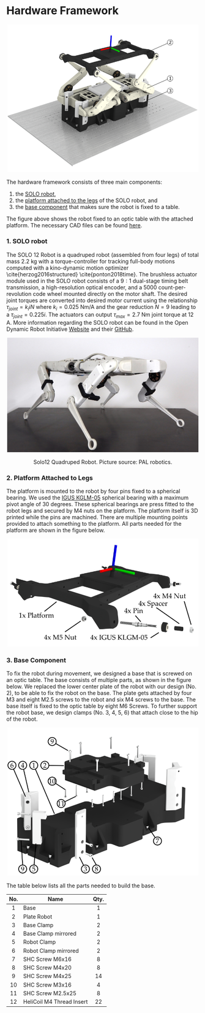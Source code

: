 # Hardware Framework

<p align="center">
  <img src="../images/solo_render_labelled.png" width="500"/>
</p>

The hardware framework consists of three main components: 
1. the [SOLO robot](#solo-robot),
2. the [platform attached to the legs](#platform-attached-to-legs) of the SOLO robot, and
3. the [base component](#base-component) that makes sure the robot is fixed to a table.

The figure above shows the robot fixed to an optic table with the attached platform. The necessary CAD files can be found [here](../resources/CAD_files/).

<a name="solo-robot"></a>

### 1. SOLO robot
The SOLO 12 Robot is a quadruped robot (assembled from four legs) of total mass $2.2$ kg with a torque-controller for tracking full-body motions computed with a kino-dynamic motion optimizer \cite{herzog2016structured} \cite{ponton2018time}. The brushless actuator module used in the SOLO robot consists of a $9:1$ dual-stage timing belt transmission, a high-resolution optical encoder, and a $5000$ count-per-revolution code wheel mounted directly on the motor shaft. The desired joint torques are converted into desired motor current using the relationship $\tau_{joint}=k_{i}iN$ where $k_{i}=0.025$ Nm/A and the gear reduction $N=9$ leading to a $\tau_{joint}=0.225i$. The actuators can output $\tau_{max}=2.7$ Nm joint torque at $12$ A. More information regarding the SOLO robot can be found in the Open Dynamic Robot Initiative [Website](https://open-dynamic-robot-initiative.github.io) and their [GitHub](https://github.com/open-dynamic-robot-initiative). 
<p align="center">
  <img src="../images/robot_solo12.png" width="500"/>  
</p>
<p align="center">Solo12 Quadruped Robot. Picture source: PAL robotics.</p>

<a name="platform-attached-to-legs"></a>

### 2. Platform Attached to Legs
The platform is mounted to the robot by four pins fixed to a spherical bearing. We used the [IGUS KGLM-05](https://www.igus.eu/product/388?C=DE&L=en&artNr=KGLM-05) spherical bearing with a maximum pivot angle of 30 degrees. These spherical bearings are press fitted to the robot legs and secured by M4 nuts on the platform. The platform itself is 3D printed while the pins are machined. There are multiple mounting points provided to attach something to the platform. All parts needed for the platform are shown in the figure below.
<p align="center">
  <img src="../images/platform_design.png" width="500"/>  
</p>

<a name="base-component"></a>

### 3. Base Component
To fix the robot during movement, we designed a base that is screwed on an optic table. The base consists of multiple parts, as shown in the figure below. We replaced the lower center plate of the robot with our design (No. 2), to be able to fix the robot on the base. The plate gets attached by four M3 and eight M2.5 screws to the robot and six M4 screws to the base. The base itself is fixed to the optic table by eight M6 Screws. To further support the robot base, we design clamps (No. 3, 4, 5, 6) that attach close to the hip of the robot.
<p align="center">
  <img src="../images/base_design.png" width="500"/>  
</p>

The table below lists all the parts needed to build the base.

| No.           | Name      | Qty.  |
| :-----:       | ---     | :---: |
| 1  | Base | 1 |
| 2  | Plate Robot | 1  |
| 3 | Base Clamp | 2    |
| 4 | Base Clamp mirrored | 2   |
| 5 | Robot Clamp | 2   |
| 6 | Robot Clamp mirrored | 2  |
| 7 | SHC Screw M6x16 | 8   |
| 8 | SHC Screw M4x20 | 8   |
| 9 | SHC Screw M4x25 | 14  |
| 10 | SHC Screw M3x16 | 4  |
| 11 | SHC Screw M2.5x25 | 8  |
| 12 | HeliCoil M4 Thread Insert | 22   |